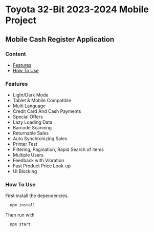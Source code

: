 # Toyota 32-Bit 2023-2024 Mobile Project

## Mobile Cash Register Application

### Content
- [Features](#features)
- [How To Use](#how-to-use)

### Features

- Light/Dark Mode
- Tablet & Mobile Compatible
- Multi Language
- Credit Card And Cash Payments
- Special Offers
- Lazy Loading Data
- Barcode Scanning
- Returnable Sales
- Auto Synchronizing Sales
- Printer Test
- Filtering, Pagination, Rapid Search of items
- Multiple Users
- Feedback with Vibration
- Fast Product Price Look-up
- UI Blocking

### How To Use
First install the dependencies.
```bash
  npm install
```
Then run with
```bash
  npm start
```
